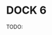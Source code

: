 # DOCK 6

TODO:

[^allen2015dock]: Allen, W. J., Balius, T. E., Mukherjee, S., Brozell, S. R., Moustakas, D. T., Lang, P. T., ... & Rizzo, R. C. (2015). DOCK 6: Impact of new features and current docking performance. Journal of computational chemistry, 36(15), 1132-1156. DOI: [10.1002/jcc.23905](https://doi.org/10.1002/jcc.23905)
